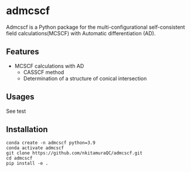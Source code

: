 # admcscf
Admcscf is a Python package for the multi-configurational self-consistent field calculations(MCSCF) with Automatic differentiation (AD).

## Features
- MCSCF calculations with AD
  - CASSCF method
  - Determination of a structure of conical intersection

## Usages
See test

## Installation

```shell
conda create -n admcscf python=3.9
conda activate admcscf
git clone https://github.com/nkitamuraQC/admcscf.git
cd admcscf
pip install -e .
```
